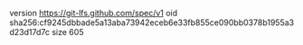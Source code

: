 version https://git-lfs.github.com/spec/v1
oid sha256:cf9245dbbade5a13aba73942eceb6e33fb855ce090bb0378b1955a3d23d17d7c
size 605
